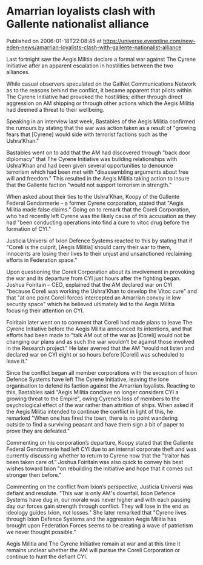 # Amarrian loyalists clash with Gallente nationalist alliance
Published on 2006-01-18T22:08:45 at https://universe.eveonline.com/new-eden-news/amarrian-loyalists-clash-with-gallente-nationalist-alliance

Last fortnight saw the Aegis Militia declare a formal war against The Cyrene Initiative after an apparent escalation in hostilities between the two alliances. 

While casual observers speculated on the GalNet Communications Network as to the reasons behind the conflict, it became apparent that pilots within The Cyrene Initiative had provoked the hostilities; either through direct aggression on AM shipping or through other actions which the Aegis Militia had deemed a threat to their wellbeing. 

Speaking in an interview last week, Bastables of the Aegis Militia confirmed the rumours by stating that the war was action taken as a result of "growing fears that [Cyrene] would side with terrorist factions such as the Ushra’Khan." 

Bastables went on to add that the AM had discovered through "back door diplomacy" that The Cyrene Initiative was building relationships with Ushra’Khan and had been given several opportunities to denounce terrorism which had been met with "disassembling arguments about free will and freedom." This resulted in the Aegis Militia taking action to insure that the Gallente faction "would not support terrorism in strength." 

When asked about their ties to the Ushra’Khan, Koopy of the Gallente Federal Gendarmerie – a former Cyrene corporation, stated that "Aegis Militia made false claims." Going on to remark that the Coreli Corporation, who had recently left Cyrene was the likely cause of this accusation as they had "been conducting operations into find a cure to vitoc drug before the formation of CYI." 

Justicia Universi of Ixion Defence Systems reacted to this by stating that if "Coreli is the culprit, [Aegis Militia] should carry their war to them, innocents are losing their lives to their unjust and unsanctioned reclaiming efforts in Federation space." 

Upon questioning the Coreli Corporation about its involvement in provoking the war and its departure from CYI just hours after the fighting began. Joshua Foiritain – CEO, explained that the AM declared war on CYI "because Coreli was working the Ushra’Khan to develop the Vitoc cure" and that "at one point Coreli forces intercepted an Amarrian convoy in low security space" which he believed ultimately led to the Aegis Militia focusing their attention on CYI. 

Foiritain later went on to comment that Coreli had made plans to leave The Cyrene Initiative before the Aegis Militia announced its intentions, and that efforts had been made to "talk AM out of the war as [Coreli] would not be changing our plans and as such the war wouldn’t be against those involved in the Research project." He later averred that the AM "would not listen and declared war on CYI eight or so hours before [Coreli] was scheduled to leave it." 

Since the conflict began all member corporations with the exception of Ixion Defence Systems have left The Cyrene Initiative, leaving the lone organisation to defend its faction against the Amarrian loyalists. Reacting to this, Bastables said "Aegis Militia conclave no longer considers CYI a growing threat to the Empire", owing Cyrene’s loss of members to the psychological effect of the war rather than attrition of ships. When asked if the Aegis Militia intended to continue the conflict in light of this, he remarked "When one has fired the town, there is no point wandering outside to find a surviving peasant and have them sign a bit of paper to prove they are defeated." 

Commenting on his corporation’s departure, Koopy stated that the Gallente Federal Gendarmerie had left CYI due to an internal corporate theft and was currently discussing whether to return to Cyrene now that the "traitor has been taken care of." Joshua Foiritain was also quick to convey his best wishes toward Ixion "on rebuilding the initiative and hope that it comes out stronger then before." 

Commenting on the conflict from Ixion’s perspective, Justicia Universi was defiant and resolute. “This war is only AM's downfall. Ixion Defence Systems have dug in, our morale was never higher and with each passing day our forces gain strength through conflict. They will lose in the end as ideology guides Ixion, not losses." She later remarked that "Cyrene lives through Ixion Defence Systems and the aggression Aegis Militia has brought upon Federation Forces seems to be creating a wave of patriotism we never thought possible.”   
  
Aegis Militia and The Cyrene Initiative remain at war and at this time it remains unclear whether the AM will pursue the Coreli Corporation or continue to hunt the defiant CYI.
